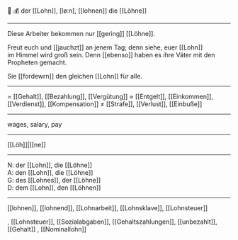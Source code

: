 🔴 💰 der [[Lohn]], [løːn], [[lohnen]]
die [[Löhne]]

---
Diese Arbeiter bekommen nur [[gering]] [[Löhne]].

Freut euch und [[jauchzt]] an jenem Tag; denn siehe, euer [[Lohn]] im Himmel wird groß sein. Denn [[ebenso]] haben es ihre Väter mit den Propheten gemacht.

Sie [[fordewrn]] den gleichen [[Lohn]] für alle.

---
= [[Gehalt]], [[Bezahlung]], [[Vergütung]]
≈ [[Entgelt]], [[Einkommen]], [[Verdienst]], [[Kompensation]]
≠ [[Strafe]], [[Verlust]], [[Einbuße]]

---
wages, salary, pay

---
[[Löh]]|[[ne]]

---
N: der [[Lohn]], die [[Löhne]]  
A: den [[Lohn]], die [[Löhne]]  
G: des [[Lohnes]], der [[Löhne]]  
D: dem [[Lohn]], den [[Löhnen]] 

---
[[lohnen]], [[lohnend]], [[Lohnarbeit]], [[Lohnsklave]], [[Lohnsteuer]]

, [[Lohnsteuer]], [[Sozialabgaben]], [[Gehaltszahlungen]], [[unbezahlt]], [[Gehalt]]
, [[Nominallohn]]